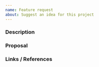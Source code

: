 ```yaml
---
name: Feature request
about: Suggest an idea for this project
---
```


<!--

Have you read Formidable's Code of Conduct? By filing an Issue, you are expected to comply with it, including treating everyone with respect: https://github.com/FormidableLabs/spectacle/blob/main/CONTRIBUTING.md#contributor-covenant-code-of-conduct

-->

### Description

<!-- Including the problem you want to address, use cases, benefits, and/or goals. -->

### Proposal

<!-- How do you propose we implement this change? -->

### Links / References

<!-- Any resources you want to point to for reference or more information. -->

